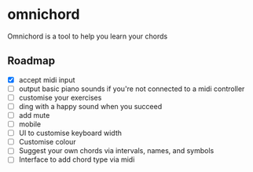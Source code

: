 # omnichord

Omnichord is a tool to help you learn your chords

## Roadmap

  - [x] accept midi input
  - [ ] output basic piano sounds if you're not connected to a midi controller
  - [ ] customise your exercises
  - [ ] ding with a happy sound when you succeed
  - [ ] add mute
  - [ ] mobile
  - [ ] UI to customise keyboard width
  - [ ] Customise colour
  - [ ] Suggest your own chords via intervals, names, and symbols
  - [ ] Interface to add chord type via midi
